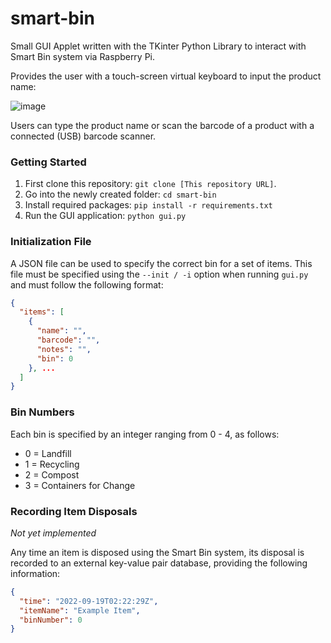 # smart-bin

Small GUI Applet written with the TKinter Python Library to interact with Smart Bin system via Raspberry Pi.

Provides the user with a touch-screen virtual keyboard to input the product name:

![image](https://user-images.githubusercontent.com/40435390/189649232-abc433f4-f4e0-413a-b5c9-1b0faaccc99a.png)

Users can type the product name or scan the barcode of a product with a connected (USB) barcode scanner.


### Getting Started

1. First clone this repository: `git clone [This repository URL]`.
2. Go into the newly created folder: `cd smart-bin`
3. Install required packages: `pip install -r requirements.txt`
4. Run the GUI application: `python gui.py`

### Initialization File
A JSON file can be used to specify the correct bin for a set of items. This file must be specified using the `--init / -i` option when running `gui.py` and must follow the following format:

```JSON
{
  "items": [
    {
      "name": "",
      "barcode": "",
      "notes": "",
      "bin": 0
    }, ...
  ]
}
```

### Bin Numbers
Each bin is specified by an integer ranging from 0 - 4, as follows:
 - 0 = Landfill
 - 1 = Recycling
 - 2 = Compost
 - 3 = Containers for Change
 
 ### Recording Item Disposals
 
 _Not yet implemented_
 
 Any time an item is disposed using the Smart Bin system, its disposal is recorded to an external key-value pair database, providing the following information:
 
```JSON
{
  "time": "2022-09-19T02:22:29Z",
  "itemName": "Example Item",
  "binNumber": 0
}
```
 
